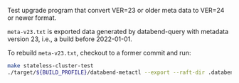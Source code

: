 Test upgrade program that convert VER=23 or older meta data to VER=24 or newer format.


`meta-v23.txt` is exported data generated by databend-query with metadata
version 23, i.e., a build before 2022-01-01.

To rebuild `meta-v23.txt`, checkout to a former commit and run:

```sh
make stateless-cluster-test
./target/${BUILD_PROFILE}/databend-metactl --export --raft-dir .databend/meta1 >tests/meta-upgrade-to-24/meta-v23.txt
```



